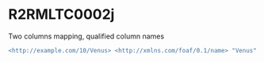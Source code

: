 
# R2RMLTC0002j
Two columns mapping, qualified column names

```diff
<http://example.com/10/Venus> <http://xmlns.com/foaf/0.1/name> "Venus" .
```
